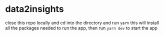 # data2insights

close this repo locally and cd into the directory and run
`yarn`
this will install all the packages needed to run the app, then run
`yarn dev`
to start the app
